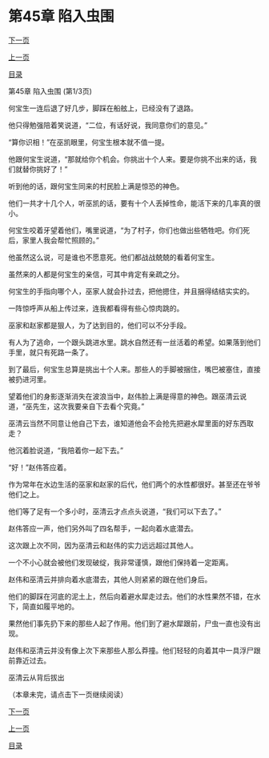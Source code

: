 <h1>第45章    陷入虫围</h1>
            <div><p><a href="./133_%E7%AC%AC45%E7%AB%A0_%E9%99%B7%E5%85%A5%E8%99%AB%E5%9B%B4.md">下一页</a></p><p><a href="./131_%E7%AC%AC44%E7%AB%A0_%E8%99%AB%E5%B7%A2.md">上一页</a></p><p><a href="../">目录</a></p></div>
            <div><p>第45章    陷入虫围 (第1/3页)</p><p>何宝生一连后退了好几步，脚踩在船舷上，已经没有了退路。</p><p>他只得勉强陪着笑说道，“二位，有话好说，我同意你们的意见。”</p><p>“算你识相！”在巫凯眼里，何宝生根本就不值一提。</p><p>他跟何宝生说道，“那就给你个机会。你挑出十个人来。要是你挑不出来的话，我们就替你挑好了！”</p><p>听到他的话，跟何宝生同来的村民脸上满是惊恐的神色。</p><p>他们一共才十几个人，听巫凯的话，要有十个人丢掉性命，能活下来的几率真的很小。</p><p>何宝生咬着牙望着他们，嘴里说道，“为了村子，你们也做出些牺牲吧。你们死后，家里人我会帮忙照顾的。”</p><p>他虽然这么说，可是谁也不愿意死。他们都战战兢兢的看着何宝生。</p><p>虽然来的人都是何宝生的亲信，可其中肯定有亲疏之分。</p><p>何宝生的手指向哪个人，巫家人就会扑过去，把他摁住，并且捆得结结实实的。</p><p>一阵惊呼声从船上传过来，连我都看得有些心惊肉跳的。</p><p>巫家和赵家都是狠人，为了达到目的，他们可以不分手段。</p><p>有人为了逃命，一个跟头跳进水里。跳水自然还有一丝活着的希望。如果落到他们手里，就只有死路一条了。</p><p>到了最后，何宝生总算是挑出十个人来。那些人的手脚被捆住，嘴巴被塞住，直接被扔进河里。</p><p>望着他们的身影逐渐消失在波浪当中，赵伟脸上满是得意的神色。跟巫清云说道，“巫先生，这次我要亲自下去看个究竟。”</p><p>巫清云当然不同意让他自己下去，谁知道他会不会抢先把避水犀里面的好东西取走？</p><p>他沉着脸说道，“我陪着你一起下去。”</p><p>“好！”赵伟答应着。</p><p>作为常年在水边生活的巫家和赵家的后代，他们两个的水性都很好。甚至还在爷爷他们之上。</p><p>他们等了足有一个多小时，巫清云才点点头说道，“我们可以下去了。”</p><p>赵伟答应一声，他们另外叫了四名帮手，一起向着水底潜去。</p><p>这次跟上次不同，因为巫清云和赵伟的实力远远超过其他人。</p><p>一个不小心就会被他们发现破绽，我非常谨慎，跟他们保持着一定距离。</p><p>赵伟和巫清云并排向着水底潜去，其他人则紧紧的跟在他们身后。</p><p>他们的脚踩在河底的泥土上，然后向着避水犀走过去。他们的水性果然不错，在水下，简直如履平地的。</p><p>果然他们事先扔下来的那些人起了作用。他们到了避水犀跟前，尸虫一直也没有出现。</p><p>赵伟和巫清云并没有像上次下来那些人那么莽撞。他们轻轻的向着其中一具浮尸跟前靠近过去。</p><p>巫清云从背后拔出</p><p>（本章未完，请点击下一页继续阅读）</p></div>
            <div><p><a href="./133_%E7%AC%AC45%E7%AB%A0_%E9%99%B7%E5%85%A5%E8%99%AB%E5%9B%B4.md">下一页</a></p><p><a href="./131_%E7%AC%AC44%E7%AB%A0_%E8%99%AB%E5%B7%A2.md">上一页</a></p><p><a href="../">目录</a></p></div>